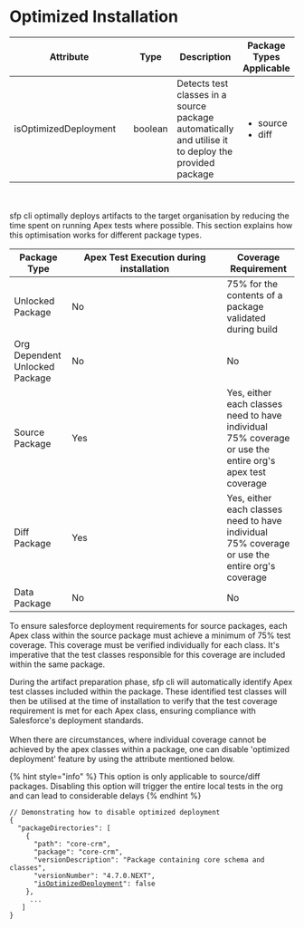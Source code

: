 # Optimized Installation

<table><thead><tr><th width="229">Attribute</th><th>Type</th><th>Description</th><th>Package Types Applicable</th></tr></thead><tbody><tr><td>isOptimizedDeployment</td><td>boolean</td><td>Detects test classes in a source package automatically and utilise it to deploy the provided package</td><td><p></p><ul><li>source</li><li>diff</li></ul></td></tr></tbody></table>

\
\
sfp cli optimally deploys artifacts to the target organisation by reducing the time spent on running Apex tests where possible. This section explains how this optimisation works for different package types.

<table><thead><tr><th>Package Type</th><th width="258">Apex Test Execution during  installation</th><th>Coverage Requirement</th></tr></thead><tbody><tr><td>Unlocked Package</td><td>No</td><td>75% for the contents of a package validated during build</td></tr><tr><td>Org Dependent Unlocked Package</td><td>No</td><td>No </td></tr><tr><td>Source Package</td><td>Yes </td><td>Yes, either each classes need to have individual 75% coverage or use the entire org's apex test coverage</td></tr><tr><td>Diff Package</td><td>Yes</td><td>Yes, either each classes need to have individual 75% coverage or use the entire org's coverage</td></tr><tr><td>Data Package</td><td>No</td><td>No</td></tr></tbody></table>



To ensure salesforce deployment requirements for source packages,  each Apex class within the source package must achieve a minimum of 75% test coverage. This coverage must be verified individually for each class. It's imperative that the test classes responsible for this coverage are included within the same package.

During the artifact preparation phase, sfp cli will automatically identify Apex test classes included within the package. These identified test classes will then be utilised at the time of installation to verify that the test coverage requirement is met for each Apex class, ensuring compliance with Salesforce's deployment standards. \
\
When there are circumstances, where individual coverage cannot be achieved by the apex classes within a package,  one can disable 'optimized deployment' feature by using the attribute mentioned below.&#x20;

{% hint style="info" %}
This option is only applicable to source/diff packages.  Disabling this option will trigger the entire local tests in the org and can lead to considerable delays
{% endhint %}

<pre><code>// Demonstrating how to disable optimized deployment
{
  "packageDirectories": [
    {
      "path": "core-crm",
      "package": "core-crm",
      "versionDescription": "Package containing core schema and classes",
      "versionNumber": "4.7.0.NEXT",
      "<a data-footnote-ref href="#user-content-fn-1">isOptimizedDeployment</a>": false
    },
     ...
   ]
}
</code></pre>



[^1]: Use isOptimizedDeployment to enable/disable individual coverage vs org coverage

